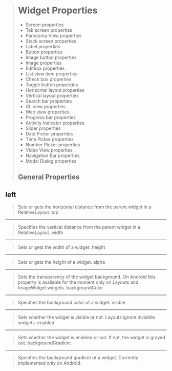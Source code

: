 >Widget Properties
>=================
>* Screen properties
>* Tab screen properties
>* Panorama View properties
>* Stack screen properties
>* Label properties
>* Button properties
>* Image button properties
>* Image properties
>* EditBox properties
>* List view item properties
>* Check box properties
>* Toggle button properties
>* Horizontal layout properties
>* Vertical layout properties
>* Search bar properties
>* GL view properties
>* Web view properties
>* Progress bar properties
>* Activity Indicator properties
>* Slider properties
>* Date Picker properties
>* Time Picker properties
>* Number Picker properties
>* Video View properties
>* Navigation Bar properties
>* Modal Dialog properties
>
>General Properties
>------------------
left
----
>Sets or gets the horizontal distance from the parent widget in a RelativeLayout.
top
---
>Specifies the vertical distance from the parent widget in a RelativeLayout.
width
-----
>Sets or gets the width of a widget.
height
------
>Sets or gets the height of a widget.
alpha
-----
>Sets the transparency of the widget background. On Android this property is available for the moment only on Layouts and ImageWidget widgets.
backgroundColor
---------------
>Specifies the background color of a widget.
visible
-------
>Sets whether the widget is visible or not. Layouts ignore invisible widgets.
enabled
-------
>Sets whether the widget is enabled or not. If not, the widget is grayed out.
backgroundGradient
------------------
>Specifies the background gradient of a widget. Currently implemented only on Android.
